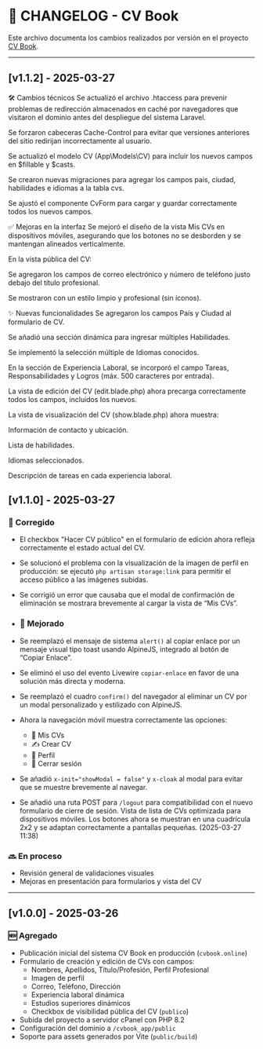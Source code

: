 # 📄 CHANGELOG - CV Book

Este archivo documenta los cambios realizados por versión en el proyecto [CV Book](https://cvbook.online).

---
## [v1.1.2] - 2025-03-27

🛠 Cambios técnicos
Se actualizó el archivo .htaccess para prevenir problemas de redirección almacenados en caché por navegadores que visitaron el dominio antes del despliegue del sistema Laravel.

Se forzaron cabeceras Cache-Control para evitar que versiones anteriores del sitio redirijan incorrectamente al usuario.

Se actualizó el modelo CV (App\Models\CV) para incluir los nuevos campos en $fillable y $casts.

Se crearon nuevas migraciones para agregar los campos pais, ciudad, habilidades e idiomas a la tabla cvs.

Se ajustó el componente CvForm para cargar y guardar correctamente todos los nuevos campos.

✅ Mejoras en la interfaz
Se mejoró el diseño de la vista Mis CVs en dispositivos móviles, asegurando que los botones no se desborden y se mantengan alineados verticalmente.

En la vista pública del CV:

Se agregaron los campos de correo electrónico y número de teléfono justo debajo del título profesional.

Se mostraron con un estilo limpio y profesional (sin íconos).

✨ Nuevas funcionalidades
Se agregaron los campos País y Ciudad al formulario de CV.

Se añadió una sección dinámica para ingresar múltiples Habilidades.

Se implementó la selección múltiple de Idiomas conocidos.

En la sección de Experiencia Laboral, se incorporó el campo Tareas, Responsabilidades y Logros (máx. 500 caracteres por entrada).

La vista de edición del CV (edit.blade.php) ahora precarga correctamente todos los campos, incluidos los nuevos.

La vista de visualización del CV (show.blade.php) ahora muestra:

Información de contacto y ubicación.

Lista de habilidades.

Idiomas seleccionados.

Descripción de tareas en cada experiencia laboral.

## [v1.1.0] - 2025-03-27

### 🔧 Corregido
- El checkbox "Hacer CV público" en el formulario de edición ahora refleja correctamente el estado actual del CV.
- Se solucionó el problema con la visualización de la imagen de perfil en producción: se ejecutó `php artisan storage:link` para permitir el acceso público a las imágenes subidas.

- Se corrigió un error que causaba que el modal de confirmación de eliminación se mostrara brevemente al cargar la vista de “Mis CVs”.

- ### 💄 Mejorado
- Se reemplazó el mensaje de sistema `alert()` al copiar enlace por un mensaje visual tipo toast usando AlpineJS, integrado al botón de “Copiar Enlace”.
- Se eliminó el uso del evento Livewire `copiar-enlace` en favor de una solución más directa y moderna.
- Se reemplazó el cuadro `confirm()` del navegador al eliminar un CV por un modal personalizado y estilizado con AlpineJS.
- Ahora la navegación móvil muestra correctamente las opciones:
  - 📄 Mis CVs
  - ✍️ Crear CV
  - 👤 Perfil
  - 🚪 Cerrar sesión
- Se añadió `x-init="showModal = false"` y `x-cloak` al modal para evitar que se muestre brevemente al navegar.
- Se añadió una ruta POST para `/logout` para compatibilidad con el nuevo formulario de cierre de sesión.
Vista de lista de CVs optimizada para dispositivos móviles. Los botones ahora se muestran en una cuadrícula 2x2 y se adaptan correctamente a pantallas pequeñas. (2025-03-27 11:38)




### 🔜 En proceso
- Revisión general de validaciones visuales
- Mejoras en presentación para formularios y vista del CV
---

## [v1.0.0] - 2025-03-26

### 🆕 Agregado
- Publicación inicial del sistema CV Book en producción (`cvbook.online`)
- Formulario de creación y edición de CVs con campos:
  - Nombres, Apellidos, Título/Profesión, Perfil Profesional
  - Imagen de perfil
  - Correo, Teléfono, Dirección
  - Experiencia laboral dinámica
  - Estudios superiores dinámicos
  - Checkbox de visibilidad pública del CV (`publico`)
- Subida del proyecto a servidor cPanel con PHP 8.2
- Configuración del dominio a `/cvbook_app/public`
- Soporte para assets generados por Vite (`public/build`)

